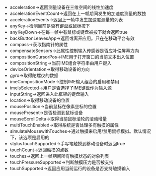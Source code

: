 - acceleration->返回测量设备在三维空间的线性加速度
- accelerationEventCount->返回在上一帧期间发生的加速度测量的数独
- accelerationEvents->返回上一帧中发生加速度测量的列表
- anyKey->检测目前是否有键盘或鼠标按下
- anyKeyDown->在每一帧中有鼠标或键盘被按下就会返回true
- backButtonLeavesApp->返回或离开应用。只在在移动平台有效
- compass->获取指南针的属性
- compensateSensors->此属性控制输入传感器是否应补偿屏幕方向
- compositionCursorPos->IME用于打开窗口的当前文本出入位置
- compositionString->当前IME组合字符串由用户键入
- deviceOrientation->取得移动设备的方向
- gyro->取得陀螺仪的数据
- imeCompositionMode->控制IME输入组合的启用和禁用
- imeIsSelected->用户是否选择了IME键盘作为输入源
- inputString->返回进入此框架的键盘输入
- location->取得移动设备的位置
- mousePosition->当前鼠标在像素坐标的位置
- mousePresent->是否检测到鼠标设备
- mouseScrollDelta->取得当前鼠标滚轮的滚动增量
- multiTouchEnabled->取得系统是否处理多有触摸的属性
- simulateMousewithTouches->通过触摸来启用/禁用鼠标模拟。默认情况下，该选项是启用的
- stylusTouchSupported->手写笔触摸到移动设备时返回true
- touchCount->返回触摸的点数
- touches->返回上一帧期间所有触摸状态的对象列表
- touchPressureSupported->判断触摸压力是否被支持
- touchSupported->返回应用当前运行的设备是否支持触摸输入
